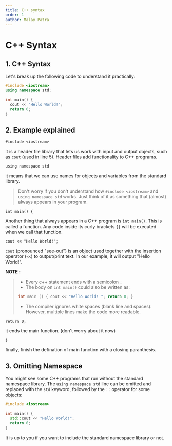 ```yaml
---
title: C++ syntax
order: 1
author: Malay Patra
---
```


# C++ Syntax

## 1. C++ Syntax
Let's break up the following code to understand it practically:
```cpp
#include <iostream>
using namespace std;

int main() {
  cout << "Hello World!";
  return 0;
}
```

## 2. Example explained
`#include <iostream>` 

it is a header file library that lets us work with input and output objects, such as `cout` (used in line 5). Header files add functionality to C++ programs.

`using namespace std` 

it means that we can use names for objects and variables from the standard library.

> Don't worry if you don't understand how `#include <iostream>` and `using namespace std` works. Just think of it as something that (almost) always appears in your program.

`int main() {`

Another thing that always appears in a C++ program is `int main()`. This is called a function. Any code inside its curly brackets `{}` will be executed when we call that function.

`cout << "Hello World!";`

`cout` (pronounced "see-out") is an object used together with the insertion operator (`<<`) to output/print text. In our example, it will output "Hello World!".

**NOTE :**
> - Every c++ statement ends with a semicolon `;`
> - The body on `int main()` could also be written as:
> ```cpp
> int main () { cout << "Hello World! "; return 0; }
> ```
> - The compiler ignores white spaces (blank line and spaces). However, multiple lines make the code more readable.

`return 0;`

it ends the main function. (don't worry about it now) 

`}`

finally, finish the defination of main function with a closing paranthesis.

## 3. Omitting Namespace
You might see some C++ programs that run without the standard namespace library. The `using namespace std` line can be omitted and replaced with the `std` keyword, followed by the `::` operator for some objects:
```cpp
#include <iostream>

int main() {
  std::cout << "Hello World!";
  return 0;
}
```
It is up to you if you want to include the standard namespace library or not.